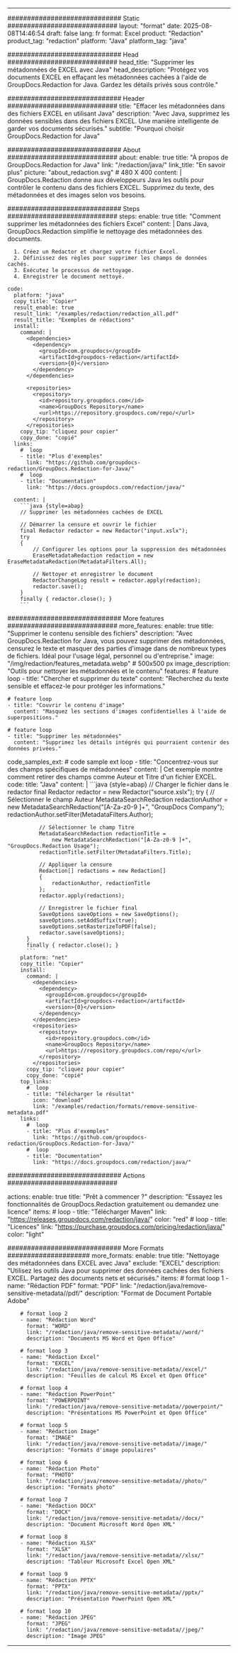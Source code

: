 
---
############################# Static ############################
layout: "format"
date:  2025-08-08T14:46:54
draft: false
lang: fr
format: Excel
product: "Redaction"
product_tag: "redaction"
platform: "Java"
platform_tag: "java"

############################# Head ############################
head_title: "Supprimer les métadonnées de EXCEL avec Java"
head_description: "Protégez vos documents EXCEL en effaçant les métadonnées cachées à l'aide de GroupDocs.Redaction for Java. Gardez les détails privés sous contrôle."

############################# Header ############################
title: "Effacer les métadonnées dans des fichiers EXCEL en utilisant Java" 
description: "Avec Java, supprimez les données sensibles dans des fichiers EXCEL. Une manière intelligente de garder vos documents sécurisés."
subtitle: "Pourquoi choisir GroupDocs.Redaction for Java" 

############################# About ############################
about:
    enable: true
    title: "À propos de GroupDocs.Redaction for Java"
    link: "/redaction/java/"
    link_title: "En savoir plus"
    picture: "about_redaction.svg" # 480 X 400
    content: |
       GroupDocs.Redaction donne aux développeurs Java les outils pour contrôler le contenu dans des fichiers EXCEL. Supprimez du texte, des métadonnées et des images selon vos besoins.

############################# Steps ############################
steps:
    enable: true
    title: "Comment supprimer les métadonnées des fichiers Excel"
    content: |
      Dans Java, GroupDocs.Redaction simplifie le nettoyage des métadonnées des documents.
      
      1. Créez un Redactor et chargez votre fichier Excel.
      2. Définissez des règles pour supprimer les champs de données cachés.
      3. Exécutez le processus de nettoyage.
      4. Enregistrer le document nettoyé.
   
    code:
      platform: "java"
      copy_title: "Copier"
      result_enable: true
      result_link: "/examples/redaction/redaction_all.pdf"
      result_title: "Exemples de rédactions"
      install:
        command: |
          <dependencies>
            <dependency>
              <groupId>com.groupdocs</groupId>
              <artifactId>groupdocs-redaction</artifactId>
              <version>{0}</version>
            </dependency>
          </dependencies>

          <repositories>
            <repository>
              <id>repository.groupdocs.com</id>
              <name>GroupDocs Repository</name>
              <url>https://repository.groupdocs.com/repo/</url>
            </repository>
          </repositories>
        copy_tip: "cliquez pour copier"
        copy_done: "copié"
      links:
        #  loop
        - title: "Plus d'exemples"
          link: "https://github.com/groupdocs-redaction/GroupDocs.Redaction-for-Java/"
        #  loop
        - title: "Documentation"
          link: "https://docs.groupdocs.com/redaction/java/"
          
      content: |
        ```java {style=abap}
        // Supprimer les métadonnées cachées de EXCEL

        // Démarrer la censure et ouvrir le fichier
        final Redactor redactor = new Redactor("input.xslx");
        try
        {
            // Configurer les options pour la suppression des métadonnées
            EraseMetadataRedaction redaction = new EraseMetadataRedaction(MetadataFilters.All);

            // Nettoyer et enregistrer le document
            RedactorChangeLog result = redactor.apply(redaction);
            redactor.save();
        }
        finally { redactor.close(); }
        ```            


############################# More features ############################
more_features:
  enable: true
  title: "Supprimer le contenu sensible des fichiers"
  description: "Avec GroupDocs.Redaction for Java, vous pouvez supprimer des métadonnées, censurez le texte et masquer des parties d'image dans de nombreux types de fichiers. Idéal pour l'usage légal, personnel ou d'entreprise."
  image: "/img/redaction/features_metadata.webp" # 500x500 px
  image_description: "Outils pour nettoyer les métadonnées et le contenu"
  features:
    # feature loop
    - title: "Chercher et supprimer du texte"
      content: "Recherchez du texte sensible et effacez-le pour protéger les informations."

    # feature loop
    - title: "Couvrir le contenu d'image"
      content: "Masquez les sections d'images confidentielles à l'aide de superpositions."

    # feature loop
    - title: "Supprimer les métadonnées"
      content: "Supprimez les détails intégrés qui pourraient contenir des données privées."
      
  code_samples_ext:
    # code sample ext loop
    - title: "Concentrez-vous sur des champs spécifiques de métadonnées"
      content: |
        Cet exemple montre comment retirer des champs comme Auteur et Titre d'un fichier EXCEL.
      code:
        title: "Java"
        content: |
          ```java {style=abap}
          //  Charger le fichier dans le redactor
          final Redactor redactor = new Redactor("source.xslx");
          try
          {
              // Sélectionner le champ Auteur
              MetadataSearchRedaction redactionAuthor = 
                  new MetadataSearchRedaction("[A-Za-z0-9 ]+", "GroupDocs Company");
              redactionAuthor.setFilter(MetadataFilters.Author);

              // Sélectionner le champ Titre
              MetadataSearchRedaction redactionTitle = 
                  new MetadataSearchRedaction("[A-Za-z0-9 ]+", "GroupDocs.Redaction Usage");
              redactionTitle.setFilter(MetadataFilters.Title);

              // Appliquer la censure
              Redaction[] redactions = new Redaction[]
              {
                  redactionAuthor, redactionTitle
              };
              redactor.apply(redactions);

              // Enregistrer le fichier final
              SaveOptions saveOptions = new SaveOptions();
              saveOptions.setAddSuffix(true);
              saveOptions.setRasterizeToPDF(false);
              redactor.save(saveOptions);
          }
          finally { redactor.close(); }
          ```
        platform: "net"
        copy_title: "Copier"
        install:
          command: |
            <dependencies>
              <dependency>
                <groupId>com.groupdocs</groupId>
                <artifactId>groupdocs-redaction</artifactId>
                <version>{0}</version>
              </dependency>
            </dependencies>
            <repositories>
              <repository>
                <id>repository.groupdocs.com</id>
                <name>GroupDocs Repository</name>
                <url>https://repository.groupdocs.com/repo/</url>
              </repository>
            </repositories>
          copy_tip: "cliquez pour copier"
          copy_done: "copié"
        top_links:
          #  loop
          - title: "Télécharger le résultat"
            icon: "download"
            link: "/examples/redaction/formats/remove-sensitive-metadata.pdf"
        links:
          #  loop
          - title: "Plus d'exemples"
            link: "https://github.com/groupdocs-redaction/GroupDocs.Redaction-for-Java/"
          #  loop
          - title: "Documentation"
            link: "https://docs.groupdocs.com/redaction/java/"


############################# Actions ############################

actions:
  enable: true
  title: "Prêt à commencer ?"
  description: "Essayez les fonctionnalités de GroupDocs.Redaction gratuitement ou demandez une licence"
  items:
    #  loop
    - title: "Télécharger Maven"
      link: "https://releases.groupdocs.com/redaction/java/"
      color: "red"
        #  loop
    - title: "Licences"
      link: "https://purchase.groupdocs.com/pricing/redaction/java/"
      color: "light"


############################# More Formats #####################
more_formats:
    enable: true
    title: "Nettoyage des métadonnées dans EXCEL avec Java"
    exclude: "EXCEL"
    description: "Utilisez les outils Java pour supprimer des données cachées des fichiers EXCEL. Partagez des documents nets et sécurisés."
    items: 
        # format loop 1
        - name: "Rédaction PDF"
          format: "PDF"
          link: "/redaction/java/remove-sensitive-metadata//pdf/"
          description: "Format de Document Portable Adobe"

        # format loop 2
        - name: "Rédaction Word"
          format: "WORD"
          link: "/redaction/java/remove-sensitive-metadata//word/"
          description: "Documents MS Word et Open Office"
          
        # format loop 3
        - name: "Rédaction Excel"
          format: "EXCEL"
          link: "/redaction/java/remove-sensitive-metadata//excel/"
          description: "Feuilles de calcul MS Excel et Open Office"

        # format loop 4
        - name: "Rédaction PowerPoint"
          format: "POWERPOINT"
          link: "/redaction/java/remove-sensitive-metadata//powerpoint/"
          description: "Présentations MS PowerPoint et Open Office"

        # format loop 5
        - name: "Rédaction Image"
          format: "IMAGE"
          link: "/redaction/java/remove-sensitive-metadata//image/"
          description: "Formats d'image populaires"

        # format loop 6
        - name: "Rédaction Photo"
          format: "PHOTO"
          link: "/redaction/java/remove-sensitive-metadata//photo/"
          description: "Formats photo"

        # format loop 7
        - name: "Rédaction DOCX"
          format: "DOCX"
          link: "/redaction/java/remove-sensitive-metadata//docx/"
          description: "Document Microsoft Word Open XML"
          
        # format loop 8
        - name: "Rédaction XLSX"
          format: "XLSX"
          link: "/redaction/java/remove-sensitive-metadata//xlsx/"
          description: "Tableur Microsoft Excel Open XML"
          
        # format loop 9
        - name: "Rédaction PPTX"
          format: "PPTX"
          link: "/redaction/java/remove-sensitive-metadata//pptx/"
          description: "Présentation PowerPoint Open XML"

        # format loop 10
        - name: "Rédaction JPEG"
          format: "JPEG"
          link: "/redaction/java/remove-sensitive-metadata//jpeg/"
          description: "Image JPEG"


---